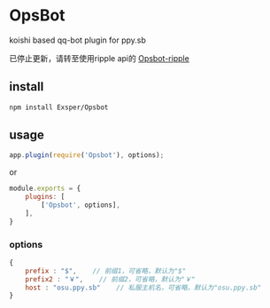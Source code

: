 # OpsBot
koishi based qq-bot plugin for ppy.sb

已停止更新，请转至使用ripple api的 [Opsbot-ripple](https://github.com/Exsper/Opsbot-ripple)

## install
```sh
npm install Exsper/Opsbot
```

## usage
```javascript
app.plugin(require('Opsbot'), options);
```
or
```javascript
module.exports = {
    plugins: [
        ['Opsbot', options],
    ],
}
```

### options
```javascript
{
    prefix : "$",    // 前缀1，可省略，默认为"$"
    prefix2 : "￥",    // 前缀2，可省略，默认为"￥"
    host : "osu.ppy.sb"    // 私服主机名，可省略，默认为"osu.ppy.sb"
}
```
